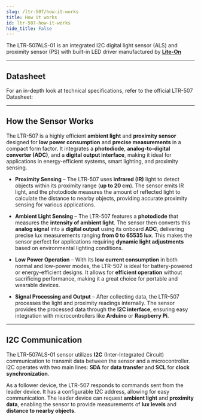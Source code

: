 ```yaml
---
slug: /ltr-507/how-it-works 
title: How it works
id: ltr-507-how-it-works 
hide_title: False
---  
```


The LTR-507ALS-01 is an integrated I2C digital light
sensor (ALS) and proximity sensor (PS) with built-in LED
driver manufactured by [**Lite-On**](https://optoelectronics.liteon.com/en-global/led/LED-Component)


<CenteredImage src="/img/ltr-507/ltr-507onboard.png" alt="ltr-507 sensor on board" caption="LTR-507 sensor on board" width="500px" />

---

## Datasheet

For an in-depth look at technical specifications, refer to the official LTR-507 Datasheet:  

<QuickLink  
  title="LTR-507 Datasheet"  
  description="Detailed technical documentation for the LTR-507 sensor"  
  url="https://soldered.com/productdata/2022/03/Soldered_LTR-507ALS_datasheet.pdf"  
/>  

---

## How the Sensor Works

The LTR-507 is a highly efficient **ambient light** and **proximity sensor** designed for **low power consumption** and **precise measurements** in a compact form factor. It integrates a **photodiode**, **analog-to-digital converter (ADC)**, and a **digital output interface**, making it ideal for applications in energy-efficient systems, smart lighting, and proximity sensing.

- **Proximity Sensing** – The LTR-507 uses **infrared (IR)** light to detect objects within its proximity range (**up to 20 cm**). The sensor emits IR light, and the photodiode measures the amount of reflected light to calculate the distance to nearby objects, providing accurate proximity sensing for various applications.

- **Ambient Light Sensing** – The LTR-507 features a **photodiode** that measures the **intensity of ambient light**. The sensor then converts this **analog signal** into a **digital output** using its onboard **ADC**, delivering precise lux measurements ranging **from 0 to 65535 lux**. This makes the sensor perfect for applications requiring **dynamic light adjustments** based on environmental lighting conditions.

- **Low Power Operation** – With its **low current consumption** in both normal and low-power modes, the LTR-507 is ideal for battery-powered or energy-efficient designs. It allows for **efficient operation** without sacrificing performance, making it a great choice for portable and wearable devices.

- **Signal Processing and Output** – After collecting data, the LTR-507 processes the light and proximity readings internally. The sensor provides the processed data through the **I2C interface**, ensuring easy integration with microcontrollers like **Arduino** or **Raspberry Pi**.

---

## I2C Communication

The LTR-507ALS-01 sensor utilizes **I2C** (Inter-Integrated Circuit) communication to transmit data between the sensor and a microcontroller. I2C operates with two main lines: **SDA** for **data transfer** and **SCL** for **clock synchronization**.

As a follower device, the LTR-507 responds to commands sent from the leader device. It has a configurable I2C address, allowing for easy communication. The leader device can request **ambient light** and **proximity data**, enabling the sensor to provide measurements of **lux levels** and **distance to nearby objects**.